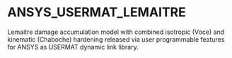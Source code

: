 # ANSYS_USERMAT_LEMAITRE
Lemaitre damage accumulation model with combined isotropic (Voce) and kinematic (Chaboche) hardening released via user programmable features for ANSYS as USERMAT dynamic link library.
